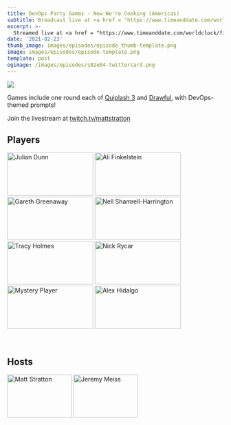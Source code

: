```yaml
---
title: DevOps Party Games - Now We're Cooking (Americas)
subtitle: Broadcast live at <a href = "https://www.timeanddate.com/worldclock/fixedtime.html?msg=DevOps+Party+Games+S02E04&iso=20210223T20&p1=64" target = "_blank">Tuesday 23 February 8PM US CT</a> 
excerpt: >-
  Streamed live at <a href = "https://www.timeanddate.com/worldclock/fixedtime.html?msg=DevOps+Party+Games+S02E04&iso=20210223T20&p1=64" target = "_blank">20:00 UTC-6</a><br> on Tuesday 23 February
date: '2021-02-23'
thumb_image: images/episodes/episode_thumb-template.png
image: images/episodes/episode-template.png
template: post
ogimage: /images/episodes/s02e04-twittercard.png
---
```

<a target="_blank" href="https://calendar.google.com/event?action=TEMPLATE&amp;tmeid=NXE3bnJjcWFwYWFocWdtZ3ExMW90ZDBuNTAgZHUyYXJxZGhlcjJsNGs0MTducXRsdjE4ZmNAZw&amp;tmsrc=du2arqdher2l4k417nqtlv18fc%40group.calendar.google.com"><img border="0" src="/images/add-to-calendar.png" class = "player-episode-page"></a>
<br clear = "all">

Games include one round each of [Quiplash 3](https://www.jackboxgames.com/quiplash-three/) and [Drawful](https://www.jackboxgames.com/drawful-two/), with DevOps-themed prompts!

Join the livestream at [twitch.tv/mattstratton](https://twitch.tv/mattstratton)

## Players

<a href = "https://twitter.com/julian_dunn" class = "player-episode-page" target = "_blank"><img src = "/images/players/julian-dunn.png" alt="Julian Dunn" width="200" height="100" class = "player-episode-page"></a>
<a href = "https://twitter.com/endingwithali" class = "player-episode-page" target = "_blank"><img src = "/images/players/ali-finkelstein.png" alt="Ali Finkelstein" width="200" height="100" class = "player-episode-page"></a>
<a href = "https://twitter.com/garethgreenaway" class = "player-episode-page" target = "_blank"><img src = "/images/players/gareth-greenaway.png" alt="Gareth Greenaway" width="200" height="100" class = "player-episode-page"></a>
<a href = "https://twitter.com/nellshamrell" class = "player-episode-page" target = "_blank"><img src = "/images/players/nell-shamrell-harrington.png" alt="Nell Shamrell-Harrington" width="200" height="100" class = "player-episode-page"></a>
<a href = "https://twitter.com/tracypholmes" class = "player-episode-page" target = "_blank"><img src = "/images/players/tracy-holmes.png" alt="Tracy Holmes" width="200" height="100" class = "player-episode-page"></a>
<a href = "https://twitter.com/rycar" class = "player-episode-page" target = "_blank"><img src = "/images/players/nick-rycar.png" alt="Nick Rycar" width="200" height="100" class = "player-episode-page"></a>
<a href = "https://twitter.com/devopspartygame" class = "player-episode-page" target = "_blank"><img src = "/images/players/mystery-guest2.png" alt="Mystery Player" width="200" height="100" class = "player-episode-page"></a>
<a href = "https://twitter.com/ahidalgosre" class = "player-episode-page" target = "_blank"><img src = "/images/players/alex-hidalgo.png" alt="Alex Hidalgo" width="200" height="100" class = "player-episode-page"></a>

<br clear = "all">

## Hosts
<a href = "https://twitter.com/mattstratton" class = "player-episode-page"><img src = "/images/hosts/matty2.png" alt="Matt Stratton" width="150" height="100" class = "player-episode-page"></a>
<a href = "https://twitter.com/iamjerdog" class = "player-episode-page"><img src = "/images/hosts/jeremy-meiss.png" alt="Jeremy Meiss" width="150" height="100" class = "player-episode-page"></a>

